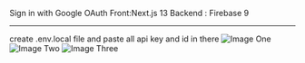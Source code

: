 Sign in with Google OAuth
Front:Next.js 13
Backend : Firebase 9

___
 create .env.local file and  paste all api key and id in there
![Image One](https://github.com/aminhaghi86/next-oauth/blob/main/public/img/Screenshot%202023-01-23%20at%2001.06.39.png)
![Image Two](https://github.com/aminhaghi86/next-oauth/blob/main/public/img/Screenshot%202023-01-23%20at%2001.06.16.png)
![Image Three](https://github.com/aminhaghi86/next-oauth/blob/main/public/img/Screenshot%202023-01-23%20at%2001.11.33.png)


 
 

